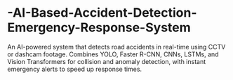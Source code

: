 # -AI-Based-Accident-Detection-Emergency-Response-System
An AI-powered system that detects road accidents in real-time using CCTV or dashcam footage. Combines YOLO, Faster R-CNN, CNNs, LSTMs, and Vision Transformers for collision and anomaly detection, with instant emergency alerts to speed up response times.
